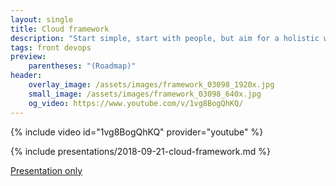 ```yaml
---
layout: single
title: Cloud framework
description: "Start simple, start with people, but aim for a holistic well-constructed Cloud."
tags: front devops
preview:
    parentheses: "(Roadmap)"
header:
    overlay_image: /assets/images/framework_03098_1920x.jpg
    small_image: /assets/images/framework_03098_640x.jpg
    og_video: https://www.youtube.com/v/1vg8BogQhKQ/
---
```


{% include video id="1vg8BogQhKQ" provider="youtube" %}

{% include presentations/2018-09-21-cloud-framework.md %}

[Presentation only](reveal/)
